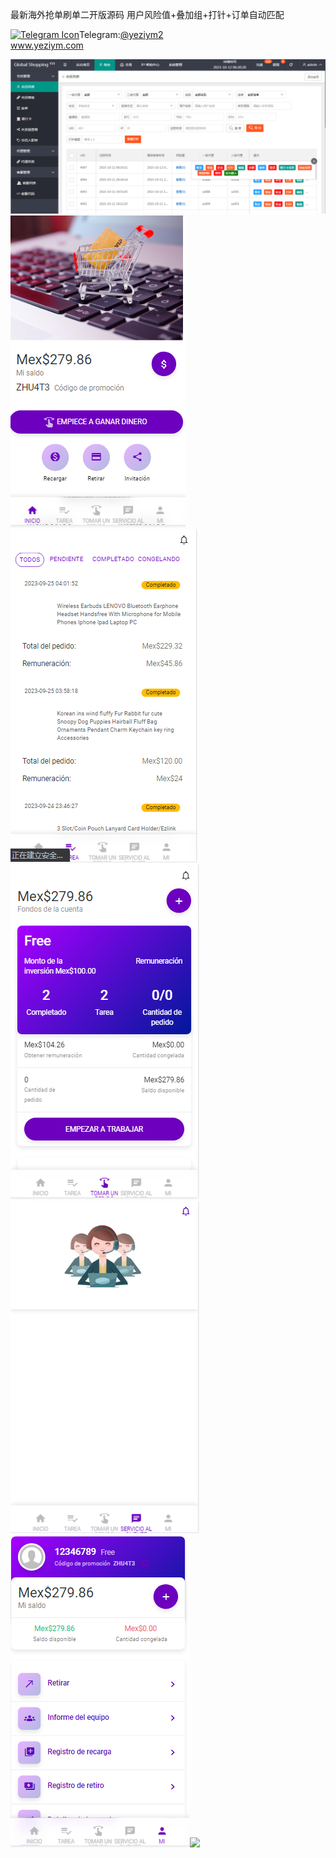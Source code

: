 最新海外抢单刷单二开版源码 用户风险值+叠加组+打针+订单自动匹配<p dir="auto"><a target="_blank" rel="noopener noreferrer nofollow" href="https://camo.githubusercontent.com/d614d90677fbc2e34c7c62ebc68c82379d87a57c4beaf05af65fec7ba6b72e36/68747470733a2f2f63646e2d69636f6e732d706e672e666c617469636f6e2e636f6d2f3531322f323131312f323131313634362e706e67"><img src="https://camo.githubusercontent.com/d614d90677fbc2e34c7c62ebc68c82379d87a57c4beaf05af65fec7ba6b72e36/68747470733a2f2f63646e2d69636f6e732d706e672e666c617469636f6e2e636f6d2f3531322f323131312f323131313634362e706e67" alt="Telegram Icon" style="width: 16px; max-width: 100%;" data-canonical-src="https://cdn-icons-png.flaticon.com/512/2111/2111646.png"></a>Telegram:<a href="https://t.me/yeziym2" rel="nofollow">@yeziym2</a><br><a href="https://www.yeziym.com/">www.yeziym.com</a></p><img src="https://github.com/yeziym/8NormPicKC/blob/main/3bsOL.png"><img src="https://github.com/yeziym/8NormPicKC/blob/main/1q1Q4.png"><img src="https://github.com/yeziym/8NormPicKC/blob/main/akKYu.png"><img src="https://github.com/yeziym/8NormPicKC/blob/main/7ZKmN.png"><img src="https://github.com/yeziym/8NormPicKC/blob/main/4QENt.png"><img src="https://github.com/yeziym/8NormPicKC/blob/main/RtObD.png"><img src="https://github.com/yeziym/8NormPicKC/blob/main/nFMdh.png">